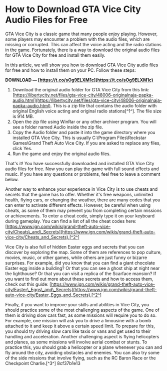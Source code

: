 
 
# How to Download GTA Vice City Audio Files for Free
 
GTA Vice City is a classic game that many people enjoy playing. However, some players may encounter a problem with the audio files, which are missing or corrupted. This can affect the voice acting and the radio stations in the game. Fortunately, there is a way to download the original audio files for GTA Vice City for free and install them easily.
 
In this article, we will show you how to download GTA Vice City audio files for free and how to install them on your PC. Follow these steps:
 
**DOWNLOAD — [https://t.co/sOg9ELXM1c](https://t.co/sOg9ELXM1c)**


 
1. Download the original audio folder for GTA Vice City from this link: [https://libertycity.net/files/gta-vice-city/48006-originalnaja-papka-audio.html](https://libertycity.net/files/gta-vice-city/48006-originalnaja-papka-audio.html). This is a zip file that contains the audio folder with original English voice acting and original radio stations[^1^]. The file size is 914 MB.
2. Open the zip file using WinRar or any other archiver program. You will see a folder named Audio inside the zip file.
3. Copy the Audio folder and paste it into the game directory where you installed GTA Vice City. This is usually C:\Program Files\Rockstar Games\Grand Theft Auto Vice City. If you are asked to replace any files, click Yes.
4. Run the game and enjoy the original audio files.

That's it! You have successfully downloaded and installed GTA Vice City audio files for free. Now you can play the game with full sound effects and music. If you have any questions or problems, feel free to leave a comment below.
  
Another way to enhance your experience in Vice City is to use cheats and secrets that the game has to offer. Whether it's free weapons, unlimited health, flying cars, or changing the weather, there are many codes that you can enter to activate different effects. However, be careful when using cheats, as some of them may prevent you from completing certain missions or achievements. To enter a cheat code, simply type it on your keyboard during gameplay. You can find a list of all the cheat codes here: [https://www.ign.com/wikis/grand-theft-auto-vice-city/Cheats\_and\_Secrets](https://www.ign.com/wikis/grand-theft-auto-vice-city/Cheats_and_Secrets).[^2^]
 
Vice City is also full of hidden Easter eggs and secrets that you can discover by exploring the map. Some of them are references to pop culture, movies, music, or other games, while others are just funny or bizarre surprises. For example, did you know that you can find a giant chocolate Easter egg inside a building? Or that you can see a ghost ship at night near the lighthouse? Or that you can visit a replica of the Scarface mansion? If you want to find out more about these secrets and how to access them, check out this guide: [https://www.ign.com/wikis/grand-theft-auto-vice-city/Easter\_Eggs\_and\_Secrets](https://www.ign.com/wikis/grand-theft-auto-vice-city/Easter_Eggs_and_Secrets).[^2^]
 
Finally, if you want to improve your skills and abilities in Vice City, you should practice some of the most challenging aspects of the game. One of them is driving slow cars fast, as some missions will require you to do so. For example, one mission will ask you to drive a limousine with a bomb attached to it and keep it above a certain speed limit. To prepare for this, you should try driving slow cars like taxis or vans and get used to their handling and acceleration. Another challenging aspect is flying helicopters and planes, as some missions will involve aerial combat or stunts. To practice this, you should grab a helicopter or a plane whenever you can and fly around the city, avoiding obstacles and enemies. You can also try some of the side missions that involve flying, such as the RC Baron Race or the Checkpoint Charlie.[^3^]
 8cf37b1e13
 
